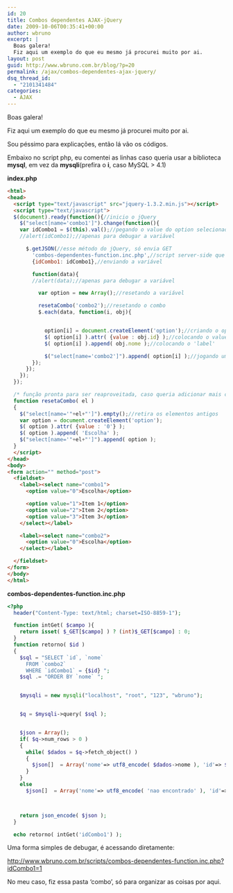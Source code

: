 ```yaml
---
id: 20
title: Combos dependentes AJAX-jQuery
date: 2009-10-06T00:35:41+00:00
author: wbruno
excerpt: |
  Boas galera!
  Fiz aqui um exemplo do que eu mesmo já procurei muito por ai.
layout: post
guid: http://www.wbruno.com.br/blog/?p=20
permalink: /ajax/combos-dependentes-ajax-jquery/
dsq_thread_id:
  - "2101341484"
categories:
  - AJAX
---
```

Boas galera!

Fiz aqui um exemplo do que eu mesmo já procurei muito por ai.

Sou péssimo para explicações, então lá vão os códigos.

Embaixo no script php, eu comentei as linhas caso queria usar a biblioteca **mysql**, em vez da **mysqli**(prefira o **i**, caso MySQL > 4.1)

**index.php**

``` html
<html>
<head>
  <script type="text/javascript" src="jquery-1.3.2.min.js"></script>
  <script type="text/javascript">
  $(document).ready(function(){//inicio o jQuery
    $("select[name='combo1']").change(function(){
    var idCombo1 = $(this).val();//pegando o value do option selecionado
    //alert(idCombo1);//apenas para debugar a variável

      $.getJSON(//esse método do jQuery, só envia GET
        'combos-dependentes-function.inc.php',//script server-side que deverá retornar um objeto jSON
        {idCombo1: idCombo1},//enviando a variável

        function(data){
        //alert(data);//apenas para debugar a variável

          var option = new Array();//resetando a variável

          resetaCombo('combo2');//resetando o combo
          $.each(data, function(i, obj){


            option[i] = document.createElement('option');//criando o option
            $( option[i] ).attr( {value : obj.id} );//colocando o value no option
            $( option[i] ).append( obj.nome );//colocando o 'label'

            $("select[name='combo2']").append( option[i] );//jogando um à um os options no próximo combo
        });
      });
    });
  });

  /* função pronta para ser reaproveitada, caso queria adicionar mais combos dependentes */
  function resetaCombo( el )
  {
    $("select[name='"+el+"']").empty();//retira os elementos antigos
    var option = document.createElement('option');
    $( option ).attr( {value : '0'} );
    $( option ).append( 'Escolha' );
    $("select[name='"+el+"']").append( option );
  }
  </script>
</head>
<body>
<form action="" method="post">
  <fieldset>
    <label><select name="combo1">
      <option value="0">Escolha</option>

      <option value="1">Item 1</option>
      <option value="2">Item 2</option>
      <option value="3">Item 3</option>
    </select></label>

    <label><select name="combo2">
      <option value="0">Escolha</option>
    </select></label>

  </fieldset>
</form>
</body>
</html>
```

**combos-dependentes-function.inc.php**

``` php
<?php
  header("Content-Type: text/html; charset=ISO-8859-1");

  function intGet( $campo ){
    return isset( $_GET[$campo] ) ? (int)$_GET[$campo] : 0;
  }
  function retorno( $id )
  {
    $sql = "SELECT `id`, `nome`
      FROM `combo2`
      WHERE `idCombo1` = {$id} ";
    $sql .= "ORDER BY `nome` ";


    $mysqli = new mysqli("localhost", "root", "123", "wbruno");


    $q = $mysqli->query( $sql );


    $json = Array();
    if( $q->num_rows > 0 )
    {
      while( $dados = $q->fetch_object() )
      {
        $json[]  = Array('nome'=> utf8_encode( $dados->nome ), 'id'=> $dados->id);
      }
    }
    else
      $json[]  = Array('nome'=> utf8_encode( 'nao encontrado' ), 'id'=> '0' );



    return json_encode( $json );
  }

  echo retorno( intGet('idCombo1') );

```

Uma forma simples de debugar, é acessando diretamente:

<a style="color: #284b72;" title="Link externo" href="http://www.wbruno.com.br/scripts/combos-dependentes-function.inc.php?idCombo1=1" rel="nofollow external">http://www.wbruno.com.br/scripts/combos-dependentes-function.inc.php?idCombo1=1</a>

No meu caso, fiz essa pasta &#8216;combo&#8217;, só para organizar as coisas por aqui.
